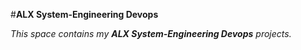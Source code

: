 #**ALX System-Engineering Devops**

_This space contains my **ALX System-Engineering Devops** projects._